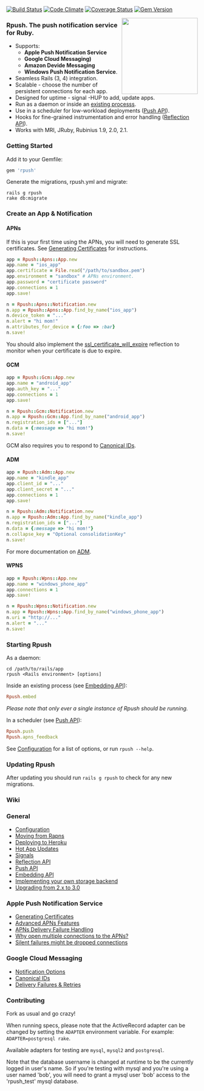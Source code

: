 [![Build Status](https://secure.travis-ci.org/rpush/rpush.png?branch=master)](http://travis-ci.org/rpush/rpush)
[![Code Climate](https://codeclimate.com/github/rpush/rpush.png)](https://codeclimate.com/github/rpush/rpush)
[![Coverage Status](https://coveralls.io/repos/rpush/rpush/badge.png?branch=master)](https://coveralls.io/r/rpush/rpush?branch=master)
[![Gem Version](https://badge.fury.io/rb/rpush.png)](http://badge.fury.io/rb/rpush)

<img src="https://raw.github.com/rpush/rpush/master/rpush.png" align="right" width="200px" />

### Rpush. The push notification service for Ruby.

* Supports:
  * **Apple Push Notification Service**
  * **Google Cloud Messaging)**
  * **Amazon Devide Messaging**
  * **Windows Push Notification Service**.
* Seamless Rails (3, 4) integration.
* Scalable - choose the number of persistent connections for each app.
* Designed for uptime - signal -HUP to add, update apps.
* Run as a daemon or inside an [existing processs](https://github.com/rpush/rpush/wiki/Embedding-API).
* Use in a scheduler for low-workload deployments ([Push API](https://github.com/rpush/rpush/wiki/Push-API)).
* Hooks for fine-grained instrumentation and error handling ([Reflection API](https://github.com/rpush/rpush/wiki/Reflection-API)).
* Works with MRI, JRuby, Rubinius 1.9, 2.0, 2.1.


### Getting Started

Add it to your Gemfile:

```ruby
gem 'rpush'
```

Generate the migrations, rpush.yml and migrate:

```
rails g rpush
rake db:migrate
```

### Create an App & Notification

#### APNs

If this is your first time using the APNs, you will need to generate SSL certificates. See [Generating Certificates](https://github.com/rpush/rpush/wiki/Generating-Certificates) for instructions.

```ruby
app = Rpush::Apns::App.new
app.name = "ios_app"
app.certificate = File.read("/path/to/sandbox.pem")
app.environment = "sandbox" # APNs environment.
app.password = "certificate password"
app.connections = 1
app.save!
```

```ruby
n = Rpush::Apns::Notification.new
n.app = Rpush::Apns::App.find_by_name("ios_app")
n.device_token = "..."
n.alert = "hi mom!"
n.attributes_for_device = {:foo => :bar}
n.save!
```

You should also implement the [ssl_certificate_will_expire](https://github.com/rpush/rpush/wiki/Reflection-API) reflection to monitor when your certificate is due to expire.

#### GCM

```ruby
app = Rpush::Gcm::App.new
app.name = "android_app"
app.auth_key = "..."
app.connections = 1
app.save!
```

```ruby
n = Rpush::Gcm::Notification.new
n.app = Rpush::Gcm::App.find_by_name("android_app")
n.registration_ids = ["..."]
n.data = {:message => "hi mom!"}
n.save!
```

GCM also requires you to respond to [Canonical IDs](https://github.com/rpush/rpush/wiki/Canonical-IDs).

#### ADM

```ruby
app = Rpush::Adm::App.new
app.name = "kindle_app"
app.client_id = "..."
app.client_secret = "..."
app.connections = 1
app.save!
```

```ruby
n = Rpush::Adm::Notification.new
n.app = Rpush::Adm::App.find_by_name("kindle_app")
n.registration_ids = ["..."]
n.data = {:message => "hi mom!"}
n.collapse_key = "Optional consolidationKey"
n.save!
```

For more documentation on [ADM](https://developer.amazon.com/sdk/adm.html).

#### WPNS

```ruby
app = Rpush::Wpns::App.new
app.name = "windows_phone_app"
app.connections = 1
app.save!
```

```ruby
n = Rpush::Wpns::Notification.new
n.app = Rpush::Wpns::App.find_by_name("windows_phone_app")
n.uri = "http://..."
n.alert = "..."
n.save!
```

### Starting Rpush

As a daemon:

    cd /path/to/rails/app
    rpush <Rails environment> [options]

Inside an existing process (see [Embedding API](https://github.com/rpush/rpush/wiki/Embedding-API)):

```ruby
Rpush.embed
```

*Please note that only ever a single instance of Rpush should be running.*

In a scheduler (see [Push API](https://github.com/rpush/rpush/wiki/Push-API)):

```ruby
Rpush.push
Rpush.apns_feedback
```

See [Configuration](https://github.com/rpush/rpush/wiki/Configuration) for a list of options, or run `rpush --help`.

### Updating Rpush

After updating you should run `rails g rpush` to check for any new migrations.

### Wiki

### General
* [Configuration](https://github.com/rpush/rpush/wiki/Configuration)
* [Moving from Rapns](https://github.com/rpush/rpush/wiki/Moving-from-Rapns-to-Rpush)
* [Deploying to Heroku](https://github.com/rpush/rpush/wiki/Heroku)
* [Hot App Updates](https://github.com/rpush/rpush/wiki/Hot-App-Updates)
* [Signals](https://github.com/rpush/rpush/wiki/Signals)
* [Reflection API](https://github.com/rpush/rpush/wiki/Reflection-API)
* [Push API](https://github.com/rpush/rpush/wiki/Push-API)
* [Embedding API](https://github.com/rpush/rpush/wiki/Embedding-API)
* [Implementing your own storage backend](https://github.com/rpush/rpush/wiki/Implementing-your-own-storage-backend)
* [Upgrading from 2.x to 3.0](https://github.com/rpush/rpush/wiki/Upgrading-from-version-2.x-to-3.0)

### Apple Push Notification Service
* [Generating Certificates](https://github.com/rpush/rpush/wiki/Generating-Certificates)
* [Advanced APNs Features](https://github.com/rpush/rpush/wiki/Advanced-APNs-Features)
* [APNs Delivery Failure Handling](https://github.com/rpush/rpush/wiki/APNs-Delivery-Failure-Handling)
* [Why open multiple connections to the APNs?](https://github.com/rpush/rpush/wiki/Why-open-multiple-connections-to-the-APNs%3F)
* [Silent failures might be dropped connections](https://github.com/rpush/rpush/wiki/Dropped-connections)

### Google Cloud Messaging
* [Notification Options](https://github.com/rpush/rpush/wiki//GCM-Notification-Options)
* [Canonical IDs](https://github.com/rpush/rpush/wiki/Canonical-IDs)
* [Delivery Failures & Retries](https://github.com/rpush/rpush/wiki/Delivery-Failures-&-Retries)

### Contributing

Fork as usual and go crazy!

When running specs, please note that the ActiveRecord adapter can be changed by setting the `ADAPTER` environment variable. For example: `ADAPTER=postgresql rake`.

Available adapters for testing are `mysql`, `mysql2` and `postgresql`.

Note that the database username is changed at runtime to be the currently logged in user's name. So if you're testing
with mysql and you're using a user named 'bob', you will need to grant a mysql user 'bob' access to the 'rpush_test'
mysql database.

